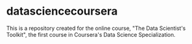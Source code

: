 datasciencecoursera
===================

 This is a repository created for the online course, "The Data Scientist's Toolkit",
 the first course in Coursera's Data Science Specialization.
